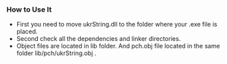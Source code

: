 ### How to Use It
 - First you need to move ukrString.dll to the folder where your .exe file is placed. 
 - Second check all the dependencies and linker directories.
 - Object files are located in lib folder. And pch.obj file located in the same folder lib/pch/ukrString.obj .
